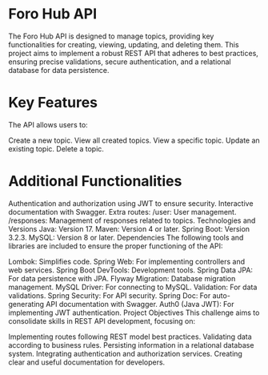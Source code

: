 <h1>Foro Hub API</h1>
The Foro Hub API is designed to manage topics, providing key functionalities for creating, viewing, updating, and deleting them. This project aims to implement a robust REST API that adheres to best practices, ensuring precise validations, secure authentication, and a relational database for data persistence.

<h1>Key Features</h1>
The API allows users to:

Create a new topic.
View all created topics.
View a specific topic.
Update an existing topic.
Delete a topic.

<h1>Additional Functionalities</h1>
Authentication and authorization using JWT to ensure security.
Interactive documentation with Swagger.
Extra routes:
/user: User management.
/responses: Management of responses related to topics.
Technologies and Versions
Java: Version 17.
Maven: Version 4 or later.
Spring Boot: Version 3.2.3.
MySQL: Version 8 or later.
Dependencies
The following tools and libraries are included to ensure the proper functioning of the API:

Lombok: Simplifies code.
Spring Web: For implementing controllers and web services.
Spring Boot DevTools: Development tools.
Spring Data JPA: For data persistence with JPA.
Flyway Migration: Database migration management.
MySQL Driver: For connecting to MySQL.
Validation: For data validations.
Spring Security: For API security.
Spring Doc: For auto-generating API documentation with Swagger.
Auth0 (Java JWT): For implementing JWT authentication.
Project Objectives
This challenge aims to consolidate skills in REST API development, focusing on:

Implementing routes following REST model best practices.
Validating data according to business rules.
Persisting information in a relational database system.
Integrating authentication and authorization services.
Creating clear and useful documentation for developers.

